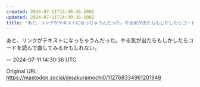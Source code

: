 ```yaml
---
created: 2024-07-11T14:30:36.100Z
updated: 2024-07-11T14:30:36.100Z
title: "あと、リンクがテキストになっちゃうんだった。やる気が出たらもしかしたらコードを読[...]"
---
```


<p>あと、リンクがテキストになっちゃうんだった。やる気が出たらもしかしたらコードを読んで直してみるかもしれない。</p>

&mdash; 2024-07-11 14:30:36 UTC

Original URL: https://mastodon.social/@sakuramochi0/112768334961201948
